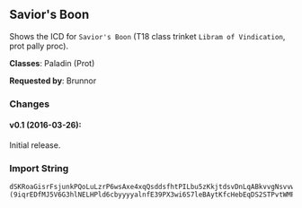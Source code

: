 ## Savior's Boon

Shows the ICD for `Savior's Boon` (T18 class trinket `Libram of Vindication`,
prot pally proc).

**Classes**: Paladin (Prot)

**Requested by**: Brunnor

### Changes

#### v0.1 (2016-03-26):

Initial release.

### Import String

    dSKRoaGisrFsjunkPQoLuLzrP6wsAxe4xqQsddsfhtPILbu5zKkjtdsvDnLqABkvvgNsvvwNsvvDpPs7tjehuvQfsk0djOMiP0fvkBeOQpQkzKKkXjbYkb8sivXmLkUPsvzNeYpvQ0qjvCuLqzPukpfQMkLCvcYwjf8vGIZsQuVfOK5cPsDxGsTxP8ximyXHPYIjv5XQ0KvXLvSzc1NHKrRkonfVwjy2sCBiA3K8BIgUs64kvz5u1Zvvth01HY2Hu(oPQoVs06Huj9EivI7tQKA)OB70SA4NMvd3DHgP63SA4gLb2SA4xSpuISHxR1ATwR1ATwR1ATwR1ATwR1ATwR1ATwR1ATwR1ATwR1ATwR1ATwReOwzaPmqcuKxxH5ntxghM3HyuOrGI86km2y6YaMXTWBmV7lWpOms1hSElWCaBb(bLrQiabkYRRWSwClh)lHaPLHHHHHHHHHHHHHHHPwzWHs)CyeszGVecK2(AUwClhVM9iqrEDfgO3OwyGG0Y0LzhWH(l6o7pgggggggMALbeCqYaslJyPNPJrpVdjJumJgmQJ56GgPIaf51vyM9WmRRZHHHHHHHHHHHHHHHHHHHHPwzaZZaFgpd8zyGEJAHbYy(mZEyM115qGI86kmf3hQJxEz6YGommmmmmmmmmmmmmmm1kJLb5WifZuCFiZQxEjqrEDfgZ9W0LzhWXWWWWWWWWWWWWWWWWWWWuRmGewlJEdu)zumRE59tGI86km(rS3DHmDz2pgggggggggggggggMALX2i27UqPFjZ64nYdJyPNz1lVmNboxOrQiabSj4kLLJuF1(hFG2g0g)F6l2v(tpcqGALr4D3NgFBHOZUVqSPHnrwiese4b1XAZ2MwMhN6ugpbkYRRWigtDHgPIrQewIuphCdTrb7JWoZhtVn0gf0odc7mFjM)oVecKw7mFjM)oICih7mFjM)oGV4q9TZ8Ly(7yZzoGV4q9TZCMp8LqG0AN5mFOihYXoZz(qWxCO(2zoZhAZzoGV4q9TZiqGGEeGHHHPwz0kvloKr8mfMIzHH5(m3fmkumpJRGEpirHED69LE9yUU)8zel9mFm92qBuq7eGHHHPwz(sgqm3NXbzCmfdewggN6WCFM7cm)1Pue5qomhJFUWYsbeGHHHXiM5pL5c7do7mceiOht3UmAI7qZi9l(NrJsPstgN6W8Ly(78siqAz62LzT4wo(xcbsld8zueGHHHHHHHPiVUcdKPlZRbAzqo97raggggggggJygitLP4(qD8YlZIW4hXE3fYaFgfbyyyyyyyyyyyykUpuhV8Y0LbsaggggggggggggHLYYrQVc8EhYbb(aTmihFFBcUsz5i1xzNP4(qD8YRDgZ9yNb6XMEeGHHHHHHHzuhcWWWWmQdbg1HaeOwze(zUl8z0)zGpJNPJrpVdjJumJgmQJ56GgPIX8zM9WmRRZHaf51vyeJPUqJuXy(wEJAHbUThMzDDo97ragggg)aX8kM(VgiifAJck9lbbhKG02xZ1IB5410odirAaVZUwiSSbse6zZANEmD7Ya9g1cdeKwcWWWWWWWWi9mVgiifAJck9lbbhKG02xZ1IB5410odirAaVZUwiSSbse6zZcC9y62Lb6nQfgiiT9iWOoeGa1kJoDER7nBi2wmHaPZ(2ezHqyD5TOxBAzECQtz8eOiVUcJym1fAKkgPABpmZkYrbf(XPqnN(9iadddZShMzDDomDzmFlVrTWa32dZSUoN(9iWOoeGa1kJWUszomgKiNJXbNYs7m6HbzCLVKXjgoEgD68w3B2qSjYAZgirVqaMDT1rlJ(g4dZzkULciqTYy9y(mR(bTrb)mM)hB(m6BGpmxz5WuKOmkbeOiVUcJym1fAKkMJu7uClNthP70VhbyyyyKQT9WmRihfu4hNc1C63JPwze(zUlWO)ZaFgpZShMzDDoeGHHHzT4wo(xcbsltxgHug4lHaPTVMRf3YXRzpMALbKYanUIbDDywlULJ)LqG0sGrDiWrQDkULZPJ0D63JaeOwz0PZBDVzdXMiRnBGe9cby21whTmpo1PmEcuKxxHrmM6cnsfJuTPGJ3OqbgPVC63JammmmcJWYGC8cElgo((7yN5i1of3Y50r6o9yQvg8bYGTYCMIB5Cyks3HaJ6qacuRmG5XbzGpdd0BqHA8m)hjw5W4hiMxjGb6XgMUlcZ)rQVYoJyx5pmDxeMhZ5mkbeOiVUcJym1fAKkM)JeRCWFK63VhbyyyyQvg8hP(mG5nJuvwYyeZm7HzwxNdbyyyy8deZRyM9WmRRZHaJ6qacuRmwEdkuJN5y(Ro49H5XPoLXtGALbmdJbLs6hg)aX8kg0CfSHrkM5y(Ro49HrmM6cns13oJtDymQpCChgS)W8FKyLd(Ju)(9iqrEDfMJ5V6G3hlNELHPld6cbyyyyalnfE39PX3wi6S7leBAytKfcHebEqDS2STPvtWMPlJujSePEo4gAJcANammmmGLM605TU3SHyBXecKo7BtKfcH1L3IETPvtWMPlJuTThMzf5OGc)4uOMJDcWWWWawAQtN36EZgInrwB2aj6fcWSRToA1eSz6YivBk44nkuGr6lh7eqxtGI86kmIXuxOrQyoslVbfQX3FqBuq7mceiOhbyyyykYRRWCm)vh8(aEm1LPlZX8xDW7JLtVYawdAJcc2eGHHH5y(Ro49b8yQBFbce0Jammmm(bI5vm)hjw5G)i1VFpcmQdbEl4iT8guOgptxMJ0YBqHA8eGan8JeXf7dLiBASbBWgUddkB61WpZ)2WF7VmOHoc2HbCOZo7xfD0vvWTFn8J5VwClbDLQgoifC8ID3bDd6kvF0nirAaHTPyUFeDm65DiLI1f560WpM)AXTeh6Ul8B4mn8NXG6b2eH(lAd3CA44o0ms)I)z0OuQA4fP70SA43I7)Bwn8VrHQmnCDE35TwqIAWg(XiwS5IvGlBwnCKyfOPz1GnydxS7cnsvZQHJeRannRgSbB4E3DAwnCKyfOPz1Gnyd3lltZQHJeRannRgSbB4)152SA4FJcvzAIaxd2WHUYOGnRgosSc00SAWgSHJ9he3I7)BASHJ9he)1520yd2WvyiT8guOg)VjANgUFqzKkRLRtd3CLQgo0BqHA8nRg(f7dLiB4IXuxOrQ6lqGGEeGHHHXpqmVIXH5DigfAcoslVbfQX3xGab9iWOon8l2hkrI4XCMg(f7dLiB4xSpuIebC560Wh0gfSHpOnk4VHl8U7tJVTq0z3xi20WMilecjc8G6yTzBtRDgD68w3B2qSTycbsN9TjYcHW6YBrV20ANrNoV19MneBIS2Sbs0leGzxBD02WHlxNg(f7dLiBWgoMc6nOqn(Mvd)I9HsKnCXyQl0iv97ragggg)aX8kgOhBiWOoeGaeGaeGaeGaeGanydxFZb(0eH(lAd2Wr2Wpn8FdhCc2ra6iaC6QgoAnr7G(GBNgS1a
     
